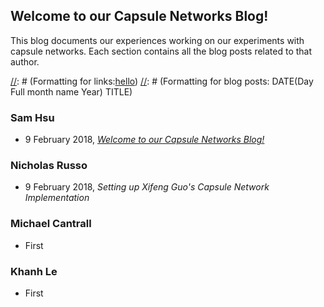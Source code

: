 ## Welcome to our Capsule Networks Blog!

This blog documents our experiences working on our experiments with capsule networks. Each section contains all the blog posts related to that author.


[//]: # (This is a comment)
[//]: # (Formatting for links:[hello](test.md))
[//]: # (Formatting for blog posts: DATE(Day Full month name Year) TITLE)
### Sam Hsu
- 9 February 2018, [_Welcome to our Capsule Networks Blog!_](introduction.md)

### Nicholas Russo
- 9 February 2018, _Setting up Xifeng Guo's Capsule Network Implementation_

### Michael Cantrall
- First

### Khanh Le
- First
